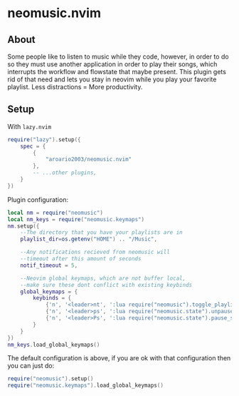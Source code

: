 # neomusic.nvim

## About

Some people like to listen to music while they code, however, in order to do so they must use another application in order to play their songs, which interrupts the workflow and flowstate that maybe present. This plugin gets rid of that need and lets you stay in neovim while you play your favorite playlist. Less distractions = More productivity.

## Setup

With `lazy.nvim`

```lua
require("lazy").setup({
    spec = {
        {
            "aroario2003/neomusic.nvim"
        },
        -- ...other plugins,
    }
})
```

Plugin configuration:

```lua
local nm = require("neomusic")
local nm_keys = require("neomusic.keymaps")
nm.setup({
    --The directory that you have your playlists are in
    playlist_dir=os.getenv("HOME") .. "/Music",

    --Any notifications recieved from neomusic will
    --timeout after this amount of seconds
    notif_timeout = 5,

    --Neovim global keymaps, which are not buffer local,
    --make sure these dont conflict with existing keybinds
    global_keymaps = {
        keybinds = {
            {'n', '<leader>nt', ':lua require("neomusic").toggle_playlist_menu()<CR>'},
            {'n', '<leader>ps', ':lua require("neomusic.state").unpause_song()<CR>'},
            {'n', '<leader>Ps', ':lua require("neomusic.state").pause_song()<CR>'}
        }
    }
})
nm_keys.load_global_keymaps()

```

The default configuration is above, if you are ok with that configuration then you can just do:

```lua
require("neomusic").setup()
require("neomusic.keymaps").load_global_keymaps()
```

